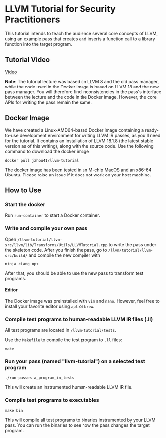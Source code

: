 # LLVM Tutorial for Security Practitioners

This tutorial intends to teach the audience several core concepts of LLVM, using
an example pass that creates and inserts a function call to a library function into
the target program.

## Tutorial Video

[Video](https://www.youtube.com/watch?v=JMXhmMQ0bNw)

**Note**: The tutorial lecture was based on LLVM 8 and the old pass manager,
while the code used in the Docker image is based on LLVM 18 and the new pass manager.
You will therefore find inconsistencies in the pass's interface between the lecture
and the code in the Docker image. However, the core APIs for writing the pass
remain the same.

## Docker Image

We have created a Linux-AMD64-based Docker image containing a ready-to-use
development environment for writing LLVM IR passes, as you'll need for the
tutorial. It contains an installation of LLVM 18.1.8 (the latest stable version
as of this writing), along with the source code. Use the following command to
download the docker image

```shell
docker pull jzhou41/llvm-tutorial
```

The docker image has been tested in an M-chip MacOS and an x86-64 Ubuntu. Please
raise an issue if it does not work on your host machine.

## How to Use

### Start the docker

Run `run-container` to start a Docker container.

### Write and compile your own pass

Open `/llvm-tutorial/llvm-src/llvm/lib/Transforms/Utils/LLVMTutorial.cpp` to
write the pass under the skeleton code. After you finish the pass, go to
`/llvm/tutorial/llvm-src/build/` and compile the new compiler with

```shell
ninja clang opt
```

After that, you should be able to use the new pass to transform test programs.

#### Editor
The Docker image was preinstalled with `vim` and `nano`. However, feel free to
install your favorite editor using `apt` or `brew`.

### Compile test programs to human-readable LLVM IR files (.ll)

All test programs are located in `/llvm-tutorial/tests`.

Use the `Makefile` to compile the test program to `.ll` files:

```Makefile
make
```

### Run your pass (named "llvm-tutorial") on a selected test program

```shell
./run-passes a_program_in_tests
```

This will create an instrumented human-readable LLVM IR file.

### Compile test programs to executables

```Makefile
make bin
```

This will compile all test programs to binaries instrumented by your LLVM pass.
You can run the binaries to see how the pass changes the target program.
